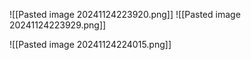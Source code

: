 ![[Pasted image 20241124223920.png]]
![[Pasted image 20241124223929.png]]

![[Pasted image 20241124224015.png]]